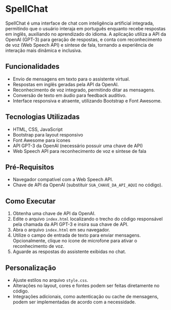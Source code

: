 # SpellChat

SpellChat é uma interface de chat com inteligência artificial integrada, permitindo que o usuário interaja em português enquanto recebe respostas em inglês, auxiliando no aprendizado do idioma. A aplicação utiliza a API da OpenAI (GPT-3) para geração de respostas, e conta com reconhecimento de voz (Web Speech API) e síntese de fala, tornando a experiência de interação mais dinâmica e inclusiva.

## Funcionalidades
- Envio de mensagens em texto para o assistente virtual.
- Respostas em inglês geradas pela API da OpenAI.
- Reconhecimento de voz integrado, permitindo ditar as mensagens.
- Conversão de texto em áudio para feedback auditivo.
- Interface responsiva e atraente, utilizando Bootstrap e Font Awesome.

## Tecnologias Utilizadas
- HTML, CSS, JavaScript
- Bootstrap para layout responsivo
- Font Awesome para ícones
- API GPT-3 da OpenAI (necessário possuir uma chave de API)
- Web Speech API para reconhecimento de voz e síntese de fala

## Pré-Requisitos
- Navegador compatível com a Web Speech API.
- Chave de API da OpenAI (substituir `SUA_CHAVE_DA_API_AQUI` no código).

## Como Executar
1. Obtenha uma chave de API da OpenAI.
2. Edite o arquivo `index.html` localizando o trecho do código responsável pela chamada da API GPT-3 e insira sua chave de API.
3. Abra o arquivo `index.html` em seu navegador.
4. Utilize o campo de entrada de texto para enviar mensagens.  
   Opcionalmente, clique no ícone de microfone para ativar o reconhecimento de voz.
5. Aguarde as respostas do assistente exibidas no chat.

## Personalização
- Ajuste estilos no arquivo `style.css`.
- Alterações no layout, cores e fontes podem ser feitas diretamente no código.
- Integrações adicionais, como autenticação ou cache de mensagens, podem ser implementadas de acordo com a necessidade.
